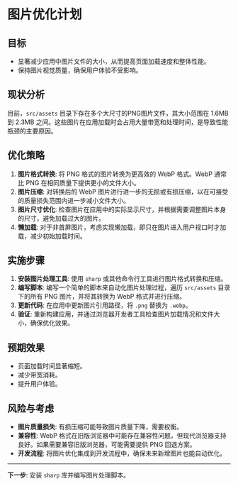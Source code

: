 # 图片优化计划

## 目标

- 显著减少应用中图片文件的大小，从而提高页面加载速度和整体性能。
- 保持图片视觉质量，确保用户体验不受影响。

## 现状分析

目前，`src/assets` 目录下存在多个大尺寸的PNG图片文件，其大小范围在 1.6MB 到 2.3MB 之间。这些图片在应用加载时会占用大量带宽和处理时间，是导致性能瓶颈的主要原因。

## 优化策略

1.  **图片格式转换**: 将 PNG 格式的图片转换为更高效的 WebP 格式。WebP 通常比 PNG 在相同质量下提供更小的文件大小。
2.  **图片压缩**: 对转换后的 WebP 图片进行进一步的无损或有损压缩，以在可接受的质量损失范围内进一步减小文件大小。
3.  **图片尺寸优化**: 检查图片在应用中的实际显示尺寸，并根据需要调整图片本身的尺寸，避免加载过大的图片。
4.  **懒加载**: 对于非首屏图片，考虑实现懒加载，即只在图片进入用户视口时才加载，减少初始加载时间。

## 实施步骤

1.  **安装图片处理工具**: 使用 `sharp` 或其他命令行工具进行图片格式转换和压缩。
2.  **编写脚本**: 编写一个简单的脚本来自动化图片处理过程，遍历 `src/assets` 目录下的所有 PNG 图片，并将其转换为 WebP 格式并进行压缩。
3.  **更新代码**: 在应用中更新图片引用路径，将 `.png` 替换为 `.webp`。
4.  **验证**: 重新构建应用，并通过浏览器开发者工具检查图片加载情况和文件大小，确保优化效果。

## 预期效果

- 页面加载时间显著缩短。
- 减少带宽消耗。
- 提升用户体验。

## 风险与考虑

- **图片质量损失**: 有损压缩可能导致图片质量下降，需要权衡。
- **兼容性**: WebP 格式在旧版浏览器中可能存在兼容性问题，但现代浏览器支持良好。如果需要兼容旧版浏览器，可能需要提供 PNG 回退方案。
- **开发流程**: 将图片优化集成到开发流程中，确保未来新增图片也能自动优化。

---

**下一步**: 安装 `sharp` 库并编写图片处理脚本。

